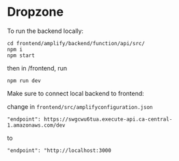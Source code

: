 # Dropzone

To run the backend locally:
```
cd frontend/amplify/backend/function/api/src/
npm i
npm start
```

then in /frontend, run 
```
npm run dev
```

Make sure to connect local backend to frontend:

change in ```frontend/src/amplifyconfiguration.json```
```
"endpoint": https://swgcwu6tua.execute-api.ca-central-1.amazonaws.com/dev
```
to
```
"endpoint": "http://localhost:3000
```
